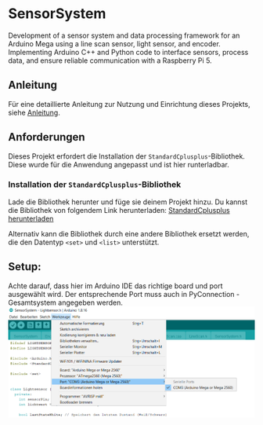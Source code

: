 # SensorSystem
Development of a sensor system and data processing framework for an Arduino Mega using a line scan sensor, light sensor, and encoder. Implementing Arduino C++ and Python code to interface sensors, process data, and ensure reliable communication with a Raspberry Pi 5.
## Anleitung
Für eine detaillierte Anleitung zur Nutzung und Einrichtung dieses Projekts, siehe [Anleitung](Anleitung.pdf).
## Anforderungen
Dieses Projekt erfordert die Installation der `StandardCplusplus`-Bibliothek. Diese wurde für die Anwendung angepasst und ist hier runterladbar.

### Installation der `StandardCplusplus`-Bibliothek
Lade die Bibliothek herunter und füge sie deinem Projekt hinzu. Du kannst die Bibliothek von folgendem Link herunterladen: [StandardCplusplus herunterladen](https://drive.google.com/drive/folders/1KtuY5is2Apb6l_edYM2kcw2EH_zxX5Yw?usp=sharing)


Alternativ kann die Bibliothek durch eine andere Bibliothek ersetzt werden, die den Datentyp `<set>` und `<list>` unterstützt.

## Setup:
Achte darauf, dass hier im Arduino IDE das richtige board und port ausgewählt wird. Der entsprechende Port muss auch in PyConnection - Gesamtsystem angegeben werden.
![SetUp](SetUp.PNG)

